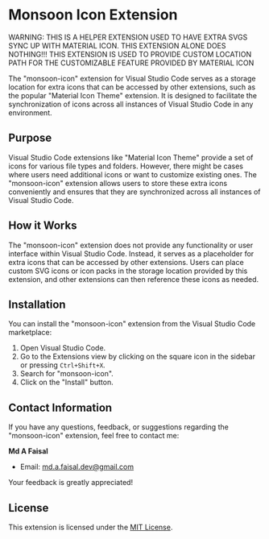 # Monsoon Icon Extension
WARNING: THIS IS A HELPER EXTENSION USED TO HAVE EXTRA SVGS SYNC UP WITH MATERIAL ICON. THIS EXTENSION ALONE DOES NOTHING!!! THIS EXTENSION IS USED TO PROVIDE CUSTOM LOCATION PATH FOR THE CUSTOMIZABLE FEATURE PROVIDED BY MATERIAL ICON


The "monsoon-icon" extension for Visual Studio Code serves as a storage location for extra icons that can be accessed by other extensions, such as the popular "Material Icon Theme" extension. It is designed to facilitate the synchronization of icons across all instances of Visual Studio Code in any environment.

## Purpose

Visual Studio Code extensions like "Material Icon Theme" provide a set of icons for various file types and folders. However, there might be cases where users need additional icons or want to customize existing ones. The "monsoon-icon" extension allows users to store these extra icons conveniently and ensures that they are synchronized across all instances of Visual Studio Code.

## How it Works

The "monsoon-icon" extension does not provide any functionality or user interface within Visual Studio Code. Instead, it serves as a placeholder for extra icons that can be accessed by other extensions. Users can place custom SVG icons or icon packs in the storage location provided by this extension, and other extensions can then reference these icons as needed.

## Installation

You can install the "monsoon-icon" extension from the Visual Studio Code marketplace:

1. Open Visual Studio Code.
2. Go to the Extensions view by clicking on the square icon in the sidebar or pressing `Ctrl+Shift+X`.
3. Search for "monsoon-icon".
4. Click on the "Install" button.

## Contact Information

If you have any questions, feedback, or suggestions regarding the "monsoon-icon" extension, feel free to contact me:

**Md A Faisal**
- Email: md.a.faisal.dev@gmail.com

Your feedback is greatly appreciated!

## License

This extension is licensed under the [MIT License](LICENSE).

